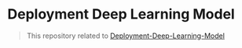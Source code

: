 # Deployment Deep Learning Model

> This repository related to [Deployment-Deep-Learning-Model](https://github.com/krishnaik06/Deployment-Deep-Learning-Model)
